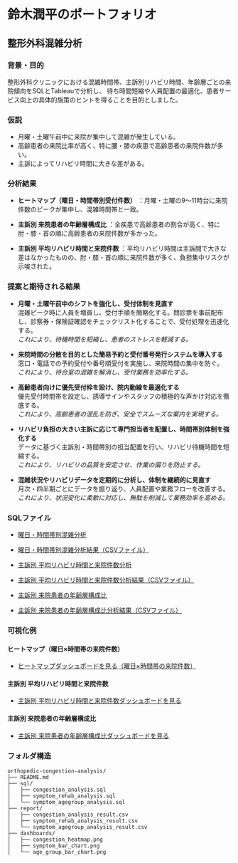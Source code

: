 # 鈴木潤平のポートフォリオ

## 整形外科混雑分析

### 背景・目的
整形外科クリニックにおける混雑時間帯、主訴別リハビリ時間、年齢層ごとの来院傾向をSQLとTableauで分析し、
待ち時間短縮や人員配置の最適化、患者サービス向上の具体的施策のヒントを得ることを目的としました。

### 仮説
- 月曜・土曜午前中に来院が集中して混雑が発生している。
- 高齢患者の来院比率が高く、特に腰・膝の疾患で高齢患者の来院件数が多い。
- 主訴によってリハビリ時間に大きな差がある。

### 分析結果
- **ヒートマップ（曜日・時間帯別受付件数）**
  ：月曜・土曜の9〜11時台に来院件数のピークが集中し、混雑時間帯と一致。

- **主訴別 来院患者の年齢層構成比**
  ：全疾患で高齢患者の割合が高く、特に肘・膝・首の順に高齢患者の来院件数が多かった。

- **主訴別 平均リハビリ時間と来院件数**
  ：平均リハビリ時間は主訴間で大きな差はなかったものの、肘・膝・首の順に来院件数が多く、負担集中リスクが示唆された。


### 提案と期待される結果

- **月曜・土曜午前中のシフトを強化し、受付体制を見直す**  
  混雑ピーク時に人員を増員し、受付手順を簡略化する。問診票を事前配布し、診察券・保険証確認をチェックリスト化することで、受付処理を迅速化する。  
  *これにより、待機時間を短縮し、患者のストレスを軽減する。*

- **来院時間の分散を目的とした簡易予約と受付番号発行システムを導入する**  
  窓口・電話での予約受付や番号順受付を実施し、来院時間の集中を防ぐ。  
  *これにより、待合室の混雑を解消し、受付業務を効率化する。*

- **高齢患者向けに優先受付枠を設け、院内動線を最適化する**  
  優先受付時間帯を設定し、誘導サインやスタッフの積極的な声かけ対応を徹底する。  
  *これにより、高齢患者の混乱を防ぎ、安全でスムーズな案内を実現する。*

- **リハビリ負担の大きい主訴に応じて専門担当者を配置し、時間帯別体制を強化する**  
  データに基づく主訴別・時間帯別の担当配置を行い、リハビリ待機時間を短縮する。  
  *これにより、リハビリの品質を安定させ、作業の偏りを防止する。*

- **混雑状況やリハビリデータを定期的に分析し、体制を継続的に見直す**  
  月次・四半期ごとにデータを振り返り、人員配置や業務フローを改善する。  
  *これにより、状況変化に柔軟に対応し、無駄を削減して業務効率を高める。*


### SQLファイル
- [曜日・時間帯別混雑分析](https://console.cloud.google.com/bigquery?sq=548316000047:ab9484a99f3c4a1f967c74975720ee85)
- [曜日・時間帯別混雑分析結果（CSVファイル）](https://github.com/jumpei-suzuki20/sql-portfolio/blob/main/%E6%9B%9C%E6%97%A5%E3%83%BB%E6%99%82%E9%96%93%E5%B8%AF%E5%88%A5%E6%B7%B7%E9%9B%91%E5%88%86%E6%9E%90.csv)

- [主訴別 平均リハビリ時間と来院件数分析](https://console.cloud.google.com/bigquery?sq=548316000047:64a3913600c04c70b725197159545067)
- [主訴別 平均リハビリ時間と来院件数分析結果（CSVファイル）](https://github.com/jumpei-suzuki20/sql-portfolio/blob/main/%E4%B8%BB%E8%A8%B4%E5%88%A5%20%E5%B9%B3%E5%9D%87%E3%83%AA%E3%83%8F%E3%83%92%E3%82%99%E3%83%AA%E6%99%82%E9%96%93%E3%81%A8%E6%9D%A5%E9%99%A2%E4%BB%B6%E6%95%B0%E5%88%86%E6%9E%90%E7%B5%90%E6%9E%9C.csv)

- [主訴別 来院患者の年齢層構成比](https://console.cloud.google.com/bigquery?sq=548316000047:c28ad27aee59457fa1d843eeed82e25b)
- [主訴別 来院患者の年齢層構成比分析結果（CSVファイル）](https://github.com/jumpei-suzuki20/sql-portfolio/blob/main/%E4%B8%BB%E8%A8%B4%E5%88%A5%20%E6%9D%A5%E9%99%A2%E6%82%A3%E8%80%85%E3%81%AE%E5%B9%B4%E9%BD%A2%E5%B1%A4%E6%A7%8B%E6%88%90%E6%AF%94%E7%B5%90%E6%9E%9C.csv)

### 可視化例
#### ヒートマップ（曜日×時間帯の来院件数）
- [ヒートマップダッシュボードを見る（曜日×時間帯の来院件数）](https://public.tableau.com/views/_17505907730690/1_1?:language=ja-JP&:sid=&:redirect=auth&:display_count=n&:origin=viz_share_link)


#### 主訴別 平均リハビリ時間と来院件数
- [主訴別 平均リハビリ時間と来院件数ダッシュボードを見る](https://public.tableau.com/views/_17505908189580/2_1?:language=ja-JP&:sid=&:redirect=auth&:display_count=n&:origin=viz_share_link)


#### 主訴別 来院患者の年齢層構成比
- [主訴別 来院患者の年齢層構成比ダッシュボードを見る](https://public.tableau.com/views/_17505909176350/7?:language=ja-JP&:sid=&:redirect=auth&:display_count=n&:origin=viz_share_link)

### フォルダ構造
```
orthopedic-congestion-analysis/
├── README.md
├── sql/
│   ├── congestion_analysis.sql
│   ├── symptom_rehab_analysis.sql
│   └── symptom_agegroup_analysis.sql
├── report/
│   ├── congestion_analysis_result.csv
│   ├── symptom_rehab_analysis_result.csv
│   └── symptom_agegroup_analysis_result.csv
├── dashboards/
│   ├── congestion_heatmap.png
│   ├── symptom_bar_chart.png
│   └── age_group_bar_chart.png
```


